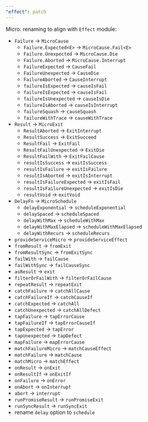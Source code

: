 ```yaml
---
"effect": patch
---
```


Micro: renaming to align with `Effect` module:

- `Failure` -> `MicroCause`
  - `Failure.Expected<E>` -> `MicroCause.Fail<E>`
  - `Failure.Unexpected` -> `MicroCause.Die`
  - `Failure.Aborted` -> `MicroCause.Interrupt`
  - `FailureExpected` -> `CauseFail`
  - `FailureUnexpected` -> `CauseDie`
  - `FailureAborted` -> `CauseInterrupt`
  - `failureIsExpected` -> `causeIsFail`
  - `failureIsExpected` -> `causeIsFail`
  - `failureIsUnexpected` -> `causeIsDie`
  - `failureIsAborted` -> `causeIsInterrupt`
  - `failureSquash` -> `causeSquash`
  - `failureWithTrace` -> `causeWithTrace`
- `Result` -> `MicroExit`
  - `ResultAborted` -> `ExitInterrupt`
  - `ResultSuccess` -> `ExitSucceed`
  - `ResultFail` -> `ExitFail`
  - `ResultFailUnexpected` -> `ExitDie`
  - `ResultFailWith` -> `ExitFailCause`
  - `resultIsSuccess` -> `exitIsSuccess`
  - `resultIsFailure` -> `exitIsFailure`
  - `resultIsAborted` -> `exitIsInterrupt`
  - `resultIsFailureExpected` -> `exitIsFail`
  - `resultIsFailureUnexpected` -> `exitIsDie`
  - `resultVoid` -> `exitVoid`
- `DelayFn` -> `MicroSchedule`
  - `delayExponential` -> `scheduleExponential`
  - `delaySpaced` -> `scheduleSpaced`
  - `delayWithMax` -> `scheduleWithMax`
  - `delayWithMaxElapsed` -> `scheduleWithMaxElapsed`
  - `delayWithRecurs` -> `scheduleRecurs`
- `provideServiceMicro` -> `provideServiceEffect`
- `fromResult` -> `fromExit`
- `fromResultSync` -> `fromExitSync`
- `failWith` -> `failCause`
- `failWithSync` -> `failCauseSync`
- `asResult` -> `exit`
- `filterOrFailWith` -> `filterOrFailCause`
- `repeatResult` -> `repeatExit`
- `catchFailure` -> `catchAllCause`
- `catchFailureIf` -> `catchCauseIf`
- `catchExpected` -> `catchAll`
- `catchUnexpected` -> `catchAllDefect`
- `tapFailure` -> `tapErrorCause`
- `tapFailureIf` -> `tapErrorCauseIf`
- `tapExpected` -> `tapError`
- `tapUnexpected` -> `tapDefect`
- `mapFailure` -> `mapErrorCause`
- `matchFailureMicro` -> `matchCauseEffect`
- `matchFailure` -> `matchCause`
- `matchMicro` -> `matchEffect`
- `onResult` -> `onExit`
- `onResultIf` -> `onExitIf`
- `onFailure` -> `onError`
- `onAbort` -> `onInterrupt`
- `abort` -> `interrupt`
- `runPromiseResult` -> `runPromiseExit`
- `runSyncResult` -> `runSyncExit`
- rename `delay` option to `schedule`
